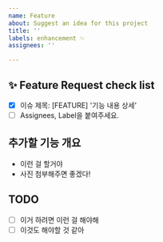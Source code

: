 ```yaml
---
name: Feature
about: Suggest an idea for this project
title: ''
labels: enhancement ✨
assignees: ''

---
```


## ✨ Feature Request check list

- [x] 이슈 제목: [FEATURE] '기능 내용 상세'
- [ ] Assignees, Label을 붙여주세요.

## 추가할 기능 개요

- 이런 걸 할거야
- 사진 첨부해주면 좋겠다!

## TODO

- [ ] 이거 하려면 이런 걸 해야해
- [ ] 이것도 해야할 것 같아
